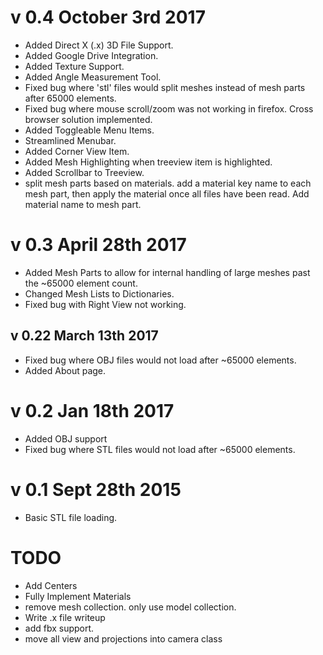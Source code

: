 # v 0.4 October 3rd 2017
* Added Direct X (.x) 3D File Support.
* Added Google Drive Integration.
* Added Texture Support.
* Added Angle Measurement Tool.
* Fixed bug where 'stl' files would split meshes instead of mesh parts after 65000 elements.
* Fixed bug where mouse scroll/zoom was not working in firefox. Cross browser solution implemented.
* Added Toggleable Menu Items.
* Streamlined Menubar.
* Added Corner View Item.
* Added Mesh Highlighting when treeview item is highlighted.
* Added Scrollbar to Treeview.
* split mesh parts based on materials. add a material key name to each mesh part, then apply the material once all files have been read. Add material name to mesh part.


# v 0.3 April 28th 2017
* Added Mesh Parts to allow for internal handling of large meshes past the ~65000 element count.
* Changed Mesh Lists to Dictionaries.
* Fixed bug with Right View not working.

## v 0.22 March 13th 2017
* Fixed bug where OBJ files would not load after ~65000 elements.
* Added About page.

# v 0.2 Jan 18th 2017
* Added OBJ support
* Fixed bug where STL files would not load after ~65000 elements.

# v 0.1 Sept 28th 2015
* Basic STL file loading.


# TODO
* Add Centers
* Fully Implement Materials
* remove mesh collection. only use model collection.
* Write .x file writeup
* add fbx support.
* move all view and projections into camera class